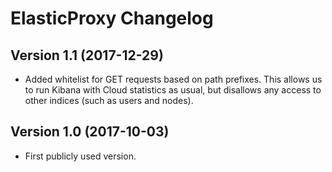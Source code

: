 # ElasticProxy Changelog

## Version 1.1 (2017-12-29)

- Added whitelist for GET requests based on path prefixes. This allows us to run Kibana with Cloud
  statistics as usual, but disallows any access to other indices (such as users and nodes).


## Version 1.0 (2017-10-03)

- First publicly used version.
